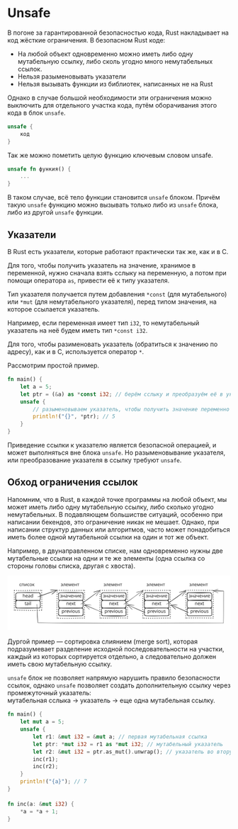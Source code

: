 # Unsafe

В погоне за гарантированной безопасностью кода, Rust накладывает на код жёсткие ограничения. В безопасном Rust коде:

* На любой объект одновременно можно иметь либо одну мутабельную ссылку, либо сколь угодно много немутабельных ссылок.
* Нельзя разыменовывать указатели
* Нельзя вызывать функции из библиотек, написанных не на Rust

Однако в случае большой необходимости эти ограничения можно выключить для отдельного участка кода, путём оборачивания этого кода в блок `unsafe`.

```rust
unsafe {
    код
}
```

Так же можно пометить целую функцию ключевым словом unsafe.

```rust
unsafe fn функия() {
    ...
}
```

В таком случае, всё тело функции становится `unsafe` блоком. Причём такую `unsafe` функцию можно вызывать только либо из `unsafe` блока, либо из другой `unsafe` функции.

## Указатели

В Rust есть указатели, которые работают практически так же, как и в C.

Для того, чтобы получить указатель на значение, хранимое в переменной, нужно сначала взять сслыку на переменную, а потом при помощи оператора `as`, привести её к типу указателя.

Тип указателя получается путем добавления `*const` (для мутабельного) или `*mut` (для немутабельного указателя), перед типом значения, на которое ссылается указатель.

Например, если переменная имеет тип `i32`, то немутабельный указатель на неё будем иметь тип `*const i32`.

Для того, чтобы разименовать указатель (обратиться к значению по адресу), как и в C, используется оператор `*`.

Рассмотрим простой пример.

```rust
fn main() {
    let a = 5;
    let ptr = (&a) as *const i32; // берём сслыку и преобразуём её в указатель
    unsafe {
        // разыменовываем указатель, чтобы получить значение переменно a
        println!("{}", *ptr); // 5
    }
}
```

Приведение ссылки к указателю является безопасной операцией, и может выполняться вне блока `unsafe`. Но разыменовывание указателя, или преобразование указателя в ссылку требуют `unsafe`.

## Обход ограничения ссылок

Напомним, что в Rust, в каждой точке программы на любой объект, мы может иметь либо одну мутабельную ссылку, либо сколько угодно немутабельных. В подавляющем большистве ситуаций, особенно при написании бекендов, это ограничение никак не мешает. Однако, при написании структур данных или алгоритмов, часто может понадобиться иметь более одной мутабельной ссылки на один и тот же объект.

Например, в двунаправленном списке, нам одновременно нужны две мутабельные ссылки на одни и те же элементы (одна ссылка со стороны головы списка, другая с хвоста).

<img src="../.gitbook/assets/file.excalidraw (11).svg" alt="" class="gitbook-drawing">

Дургой пример — сортировка слиянием (merge sort), которая подразумевает разделение исходной последовательности на участки, каждый из которых сортируется отдельно, а следовательно должен иметь свою мутабельную ссылку.

`unsafe` блок не позволяет напрямую нарушить правило безопасности ссылок, однако `unsafe` позволяет создать дополнительную ссылку через промежуточный указатель:\
мутабельная сслыка → указатель → еще одна мутабельная ссылку.

```rust
fn main() {
    let mut a = 5;
    unsafe {
        let r1: &mut i32 = &mut a; // первая мутабельная ссылка
        let ptr: *mut i32 = r1 as *mut i32; // мутабельный указатель
        let r2: &mut i32 = ptr.as_mut().unwrap(); // указатель во вторую ссылку
        inc(r1);
        inc(r2);
    }
    println!("{a}"); // 7
}

fn inc(a: &mut i32) {
    *a = *a + 1;
}
```

